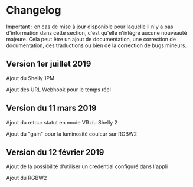# Changelog

Important : en cas de mise à jour disponible pour laquelle il n'y a pas d'information dans cette section, c'est qu'elle n'intègre aucune nouveauté majeure. Cela peut être un ajout de documentation, une correction de documentation, des traductions ou bien de la correction de bugs mineurs.

## Version 1er juillet 2019

Ajout du Shelly 1PM

Ajout des URL Webhook pour le temps réel

## Version du 11 mars 2019

Ajout du retour statut en mode VR du Shelly 2

Ajout du "gain" pour la luminosité couleur sur RGBW2

## Version du 12 février 2019

Ajout de la possibilité d'utiliser un credential configuré dans l'appli

Ajout du RGBW2
